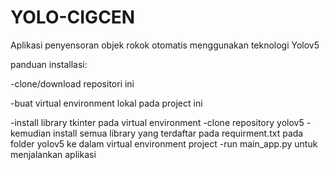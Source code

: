 # YOLO-CIGCEN
Aplikasi penyensoran objek rokok otomatis menggunakan teknologi Yolov5 

panduan installasi:

-clone/download repositori ini

-buat virtual environment lokal pada project ini

-install library tkinter pada virtual environment
-clone repository yolov5
-kemudian install semua library yang terdaftar pada requirment.txt pada folder yolov5 ke dalam virtual environment project
-run main_app.py untuk menjalankan aplikasi
